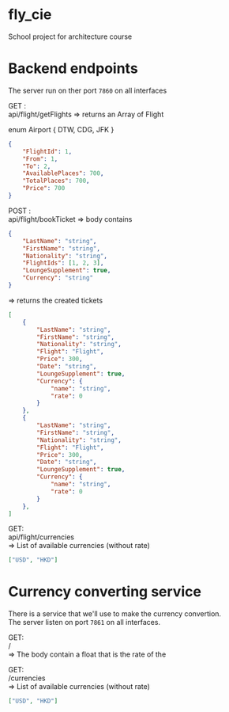 # fly_cie

School project for architecture course

# Backend endpoints

The server run on ther port `7860` on all interfaces

GET :  
api/flight/getFlights
=> returns an Array of Flight

enum Airport {
    DTW,
    CDG,
    JFK
}

```json
{
    "FlightId": 1,
    "From": 1,
    "To": 2,
    "AvailablePlaces": 700,
    "TotalPlaces": 700,
    "Price": 700
}
```

POST :  
api/flight/bookTicket
=> body contains
```json
{
    "LastName": "string",
    "FirstName": "string",
    "Nationality": "string",
    "FlightIds": [1, 2, 3],
    "LoungeSupplement": true,
    "Currency": "string"
}
```
=> returns the created tickets
```json
[
    {
        "LastName": "string",
        "FirstName": "string",
        "Nationality": "string",
        "Flight": "Flight",
        "Price": 300,
        "Date": "string",
        "LoungeSupplement": true,
        "Currency": {
            "name": "string",
            "rate": 0
        }
    },
    {
        "LastName": "string",
        "FirstName": "string",
        "Nationality": "string",
        "Flight": "Flight",
        "Price": 300,
        "Date": "string",
        "LoungeSupplement": true,
        "Currency": {
            "name": "string",
            "rate": 0
        }
    },
]
```

GET:  
api/flight/currencies  
=> List of available currencies (without rate)
```json
["USD", "HKD"]
```

# Currency converting service

There is a service that we'll use to make the currency convertion.  
The server listen on port `7861` on all interfaces.

GET:  
/<currency>  
=> The body contain a float that is the rate of the <currency>

GET:  
/currencies  
=> List of available currencies (without rate)
```json
["USD", "HKD"]
```
